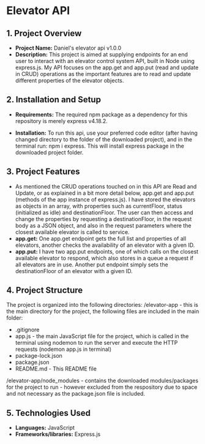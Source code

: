 # Elevator API

## 1. Project Overview

- **Project Name:** Daniel's elevator api v1.0.0
- **Description:** This project is aimed at supplying endpoints for an end user to interact with an elevator control system API, built in Node using express.js. My API focuses on the app.get and app.put (read and update in CRUD) operations as the important features are to read and update different properties of the elevator objects. 

## 2. Installation and Setup

- **Requirements:** The required npm package as a dependency for this repository is merely express v4.18.2. 

- **Installation:** To run this api, use your preferred code editor (after having changed directory to the folder of the downloaded project), and in the terminal run: npm i express. This will install express package in the downloaded project folder. 

## 3. Project Features

- As mentioned the CRUD operations touched on in this API are Read and Update, or as explained in a bit more detail below, app.get and app.put (methods of the app instance of express.js). I have stored the elevators as objects in an array, with properties such as currentFloor, status (initialized as idle) and destinationFloor. The user can then access and change the properties by requesting a destinationFloor, in the request body as a JSON object, and also in the request parameters where the closest available elevator is called to service. 
- **app.get:** One app.get endpoint gets the full list and properties of all elevators, another checks the availability of an elevator with a given ID.
- **app.put:** I have two app.put endpoints, one of which calls on the closest available elevator to respond, which also stores in a queue a request if all elevators are in use. Another put endpoint simply sets the destinationFloor of an elevator with a given ID. 

## 4. Project Structure

The project is organized into the following directories:
/elevator-app - this is the main directory for the project, the following files are included in the main folder:
- .gitignore
- app.js - the main JavaScript file for the project, which is called in the terminal using nodemon to run the server and execute the HTTP requests (nodemon app.js in terminal)
- package-lock.json
- package.json
- README.md - This README file

/elevator-app/node_modules - contains the downloaded modules/packages for the project to run - however excluded from the respository due to space and not necessary as the package.json file is included.

## 5. Technologies Used

- **Languages:** JavaScript
- **Frameworks/libraries:** Express.js